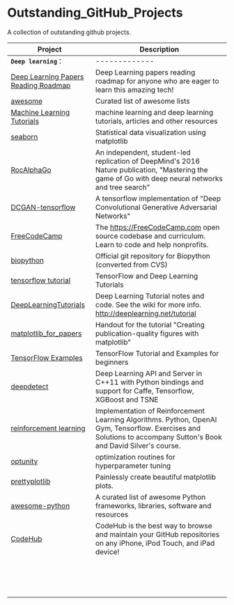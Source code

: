 # Outstanding_GitHub_Projects
A collection of outstanding github projects.

| Project | Description |
| - | - |
| **`Deep learning：`** | ------------- |
| [Deep Learning Papers Reading Roadmap](https://github.com/songrotek/Deep-Learning-Papers-Reading-Roadmap) | Deep Learning papers reading roadmap for anyone who are eager to learn this amazing tech! |
| [awesome](https://github.com/sindresorhus/awesome) | Curated list of awesome lists |
| [Machine Learning Tutorials](https://github.com/ujjwalkarn/Machine-Learning-Tutorials) | machine learning and deep learning tutorials, articles and other resources |
| [seaborn](https://github.com/mwaskom/seaborn) | Statistical data visualization using matplotlib |
| [RocAlphaGo](https://github.com/Rochester-NRT/RocAlphaGo) | An independent, student-led replication of DeepMind's 2016 Nature publication, "Mastering the game of Go with deep neural networks and tree search" |
| [DCGAN-tensorflow](https://github.com/carpedm20/DCGAN-tensorflow) | A tensorflow implementation of "Deep Convolutional Generative Adversarial Networks"  |
| [FreeCodeCamp](https://github.com/Bjoux2/FreeCodeCamp) | The https://FreeCodeCamp.com open source codebase and curriculum. Learn to code and help nonprofits. |
| [biopython](https://github.com/biopython/biopython) | Official git repository for Biopython (converted from CVS)  |
| [tensorflow tutorial](https://github.com/wagamamaz/tensorflow-tutorial) | TensorFlow and Deep Learning Tutorials |
| [DeepLearningTutorials](https://github.com/lisa-lab/DeepLearningTutorials) | Deep Learning Tutorial notes and code. See the wiki for more info. http://deeplearning.net/tutorial |
| [matplotlib_for_papers](https://github.com/jbmouret/matplotlib_for_papers) | Handout for the tutorial "Creating publication-quality figures with matplotlib" |
| [TensorFlow Examples](https://github.com/aymericdamien/TensorFlow-Examples) | TensorFlow Tutorial and Examples for beginners |
| [deepdetect](https://github.com/beniz/deepdetect) | Deep Learning API and Server in C++11 with Python bindings and support for Caffe, Tensorflow, XGBoost and TSNE |
| [reinforcement learning](https://github.com/dennybritz/reinforcement-learning) | Implementation of Reinforcement Learning Algorithms. Python, OpenAI Gym, Tensorflow. Exercises and Solutions to accompany Sutton's Book and David Silver's course.  |
| [optunity](https://github.com/claesenm/optunity) | optimization routines for hyperparameter tuning |
| [prettyplotlib](https://github.com/olgabot/prettyplotlib) | Painlessly create beautiful matplotlib plots.  |
| [awesome-python](https://github.com/vinta/awesome-python) | A curated list of awesome Python frameworks, libraries, software and resources |
| [CodeHub](https://github.com/thedillonb/CodeHub) | CodeHub is the best way to browse and maintain your GitHub repositories on any iPhone, iPod Touch, and iPad device!  |
| []() |  |
| []() |  |
| []() |  |
| []() |  |
| []() |  |
| []() |  |
| []() |  |
| []() |  |
| []() |  |
| []() |  |
| []() |  |
| []() |  |
| []() |  |
| []() |  |
| []() |  |

